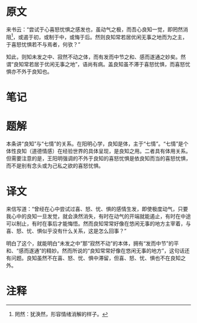 # 原文
来书云：“尝试于心喜怒忧惧之感发也，虽动气之极，而吾心良知一觉，即罔然消阻[^1]，或遏于初，或制于中，或悔于后。然则良知常若居优闲无事之地而为之主，于喜怒忧惧若不与焉者，何欤？”

知此，则知未发之中、寂然不动之体，而有发而中节之和、感而遂通之妙矣。然谓“良知常若居于优闲无事之地”，语尚有病。盖良知虽不滞于喜怒忧惧，而喜怒忧惧亦不外于良知也。


# 笔记

# 题解
本条讲“良知”与“七情”的关系。在阳明心学，良知是体，主于“七情”。“七情”是个体性良知（道德情感）在经验世界的具体呈现，是良知之用。二者具有体用关系。但需要注意的是，王阳明强调的不外于良知的喜怒忧惧是依良知而当的喜怒忧惧，而不是别有念头或为己私之欲的喜怒忧惧。
# 译文
来信写道：“曾经在心中尝试过喜、怒、忧、惧的感情生发，即使极度动气，只要我心中的良知一旦发觉，就会涣然消失，有时在动气的开端就能遏止，有时在中途可以制止，有时在事后才能悔悟。然而良知常常好像在悠闲无事的地方主宰着，与喜、怒、忧、惧似乎没有什么关系，这是怎么回事？”

明白了这个，就能明白“未发之中”那“寂然不动”的本体，拥有“发而中节”的平和、“感而遂通”的精妙。然而所说的“良知常常好像在悠闲无事的地方”，这句话还有问题。良知虽然不在喜、怒、忧、惧中滞留，但喜、怒、忧、惧也不在良知之外。
# 注释

[^1]: 罔然：犹涣然，形容情绪消解的样子。